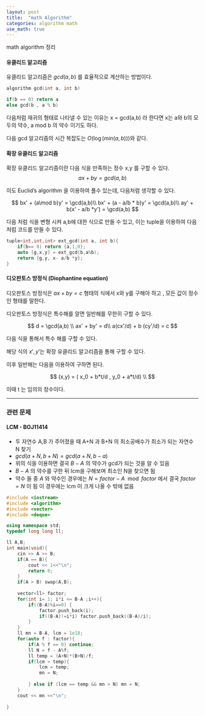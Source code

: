 ```yaml
---
layout: post
title:  "math Algorithm"
categories: algorithm math
use_math: true
---
```


math algorithm 정리

#### 유클리드 알고리즘

유클리드 알고리즘은 $gcd(a,b)$ 를 효율적으로 계산하는 방법이다.

```cpp
algorithm gcd(int a, int b)

if(b == 0) return a
else gcd(b , a % b)
```

다음처럼 재귀의 형태로 나타낼 수 있는 이유는  x = gcd(a,b) 라 한다면 x는 a와 b의 모두의 약수, a mod b 의 약수 이기도 하다.

다음 gcd 알고리즘의 시간 복잡도는 $O(\log (min(a,b)))$와 같다.

#### 확장 유클리드 알고리즘
확장 유클리드 알고리즘이란 다음 식을 만족하는 정수 x,y 를 구할 수 있다.
$$ ax+by = gcd(a,b)$$

이도 Euclid’s algorithm 을 이용하여 풀수 있는데, 다음처럼 생각할 수 있다.

$$ bx' + (a\mod b)y' = \gcd(a,b)\\ bx' + (a - a/b * b)y' = \gcd(a,b)\\ ay' + b(x' - a/b *y') = \gcd(a,b) $$

다음 처럼 식을 변형 시켜 a,b에 대한 식으로 만들 수 있고, 이는 tuple을 이용하여 다음처럼 코드를 만들 수 있다.

```cpp
tuple<int,int,int> ext_gcd(int a, int b){
    if(b== 0) return {a,1,0};
    auto [g,x,y] = ext_gcd(b,a%b);
    return {g,y, x- a/b *y};
}
```

#### 디오판토스 방정식 (Diophantine equation)
디오판토스 방정식은 $ax+by= c$ 형태의 식에서 x와 y를 구해야 하고 , 모든 값이 정수인 형태를 말한다.

디오판토스 방정식은 특수해를 알면 일반해를 무한히 구할 수 있다.

$$
d = \gcd(a,b) \\
ax' + by' = d\\
a(cx'/d) + b (cy'/d) = c
$$

다음 식을 통해서 특수 해를 구할 수 있다.

해당 식의 $x',y'$는 확장 유클리드 알고리즘을 통해 구할 수 있다.

이후 일반해는 다음을 이용하여 구하면 된다.

$$
(x,y) = ( x_0 + b*t/d , y_0 + a*t/d) \\
$$

이때 t 는 임의의 정수이다.

---
### 관련 문제

#### LCM - BOJ11414

- 두 자연수 A,B 가 주어졌을 때 A+N 과 B+N 의 최소공배수가 최소가 되는 자연수 N 찾기
- $gcd(a+N,b+N) = gcd(a+N, b-a)$
- 위의 식을 이용하면 결국 $B-A$ 의 약수가 gcd가 되는 것을 알 수 있음
- $B-A$ 의 약수를 구한 뒤 lcm을 구해보며 최소인 N을 찾으면 됨
- 약수 들 중 $A$ 와 약수인 경우에는 $N = factor - A \mod factor$ 에서 결국 $factor = N$ 이 됨 이 경우에는 lcm 이 크게 나올 수 밖에 없음

```cpp
#include <iostream>
#include <algorithm>
#include <vector>
#include <deque>

using namespace std;
typedef long long ll;

ll A,B;
int main(void){
    cin >> A >> B;
    if(A == B){
        cout << 1<<"\n";
        return 0;
    }
    if(A > B) swap(A,B);
    
    vector<ll> factor;
    for(int i= 1; i*i <= B-A ;i++){
        if((B-A)%i==0) {
            factor.push_back(i);
            if((B-A)!=i*i) factor.push_back((B-A)/i);
        }
    }
    ll mn = B-A, lcm = 1e18;
    for(auto f : factor){
        if(A % f == 0) continue;
        ll N = f - A%f;
        ll temp = (A+N)*(B+N)/f;
        if(lcm > temp){
            lcm = temp;
            mn = N;
            
        } else if (lcm == temp && mn > N) mn = N;
    }
    cout << mn <<"\n";
    
}
```

